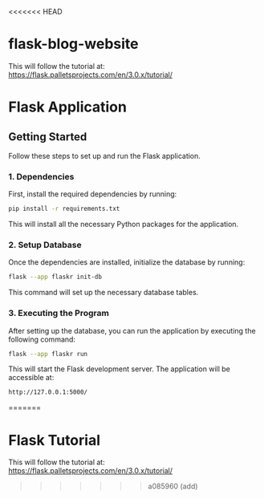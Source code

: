 <<<<<<< HEAD
# flask-blog-website
This will follow the tutorial at: https://flask.palletsprojects.com/en/3.0.x/tutorial/

# Flask Application

## Getting Started

Follow these steps to set up and run the Flask application.

### 1. Dependencies

First, install the required dependencies by running:

```bash
pip install -r requirements.txt
```
This will install all the necessary Python packages for the application.
### 2. Setup Database

Once the dependencies are installed, initialize the database by running:

```bash
flask --app flaskr init-db
```
This command will set up the necessary database tables.
### 3. Executing the Program
After setting up the database, you can run the application by executing the following command:
```bash
flask --app flaskr run
```
This will start the Flask development server. The application will be accessible at:
```bash
http://127.0.0.1:5000/
```
=======
# Flask Tutorial

This will follow the tutorial at:
https://flask.palletsprojects.com/en/3.0.x/tutorial/

>>>>>>> a085960 (add)
